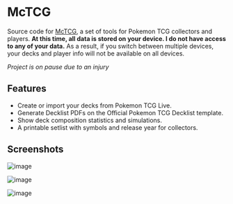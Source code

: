 # McTCG

Source code for [McTCG](https://mctcg.com/), a set of tools for Pokemon TCG collectors and players. **At this time, all data is stored on your device. I do not have access to any of your data.** As a result, if you switch between multiple devices, your decks and player info will not be available on all devices.

_Project is on pause due to an injury_

## Features

* Create or import your decks from Pokemon TCG Live.
* Generate Decklist PDFs on the Official Pokemon TCG Decklist template.
* Show deck composition statistics and simulations.
* A printable setlist with symbols and release year for collectors.

## Screenshots

![image](https://github.com/user-attachments/assets/d9df7506-2385-42a8-8c7e-938792cd337d)

![image](https://github.com/user-attachments/assets/c18fd047-f1c7-44e4-806e-5693b4fe743d)

![image](https://github.com/user-attachments/assets/187b098b-8f29-4467-a09d-2df771f79128)



